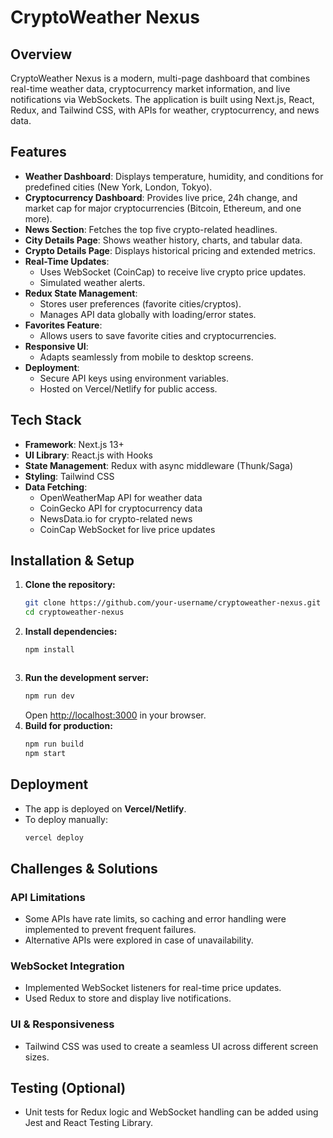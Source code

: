 # CryptoWeather Nexus

## Overview
CryptoWeather Nexus is a modern, multi-page dashboard that combines real-time weather data, cryptocurrency market information, and live notifications via WebSockets. The application is built using Next.js, React, Redux, and Tailwind CSS, with APIs for weather, cryptocurrency, and news data.

## Features
- **Weather Dashboard**: Displays temperature, humidity, and conditions for predefined cities (New York, London, Tokyo).
- **Cryptocurrency Dashboard**: Provides live price, 24h change, and market cap for major cryptocurrencies (Bitcoin, Ethereum, and one more).
- **News Section**: Fetches the top five crypto-related headlines.
- **City Details Page**: Shows weather history, charts, and tabular data.
- **Crypto Details Page**: Displays historical pricing and extended metrics.
- **Real-Time Updates**:
  - Uses WebSocket (CoinCap) to receive live crypto price updates.
  - Simulated weather alerts.
- **Redux State Management**:
  - Stores user preferences (favorite cities/cryptos).
  - Manages API data globally with loading/error states.
- **Favorites Feature**:
  - Allows users to save favorite cities and cryptocurrencies.
- **Responsive UI**:
  - Adapts seamlessly from mobile to desktop screens.
- **Deployment**:
  - Secure API keys using environment variables.
  - Hosted on Vercel/Netlify for public access.

## Tech Stack
- **Framework**: Next.js 13+
- **UI Library**: React.js with Hooks
- **State Management**: Redux with async middleware (Thunk/Saga)
- **Styling**: Tailwind CSS
- **Data Fetching**:
  - OpenWeatherMap API for weather data
  - CoinGecko API for cryptocurrency data
  - NewsData.io for crypto-related news
  - CoinCap WebSocket for live price updates

## Installation & Setup
1. **Clone the repository:**
   ```bash
   git clone https://github.com/your-username/cryptoweather-nexus.git
   cd cryptoweather-nexus
   ```
2. **Install dependencies:**
   ```bash
   npm install
   ```
   ```
3. **Run the development server:**
   ```bash
   npm run dev
   ```
   Open [http://localhost:3000](http://localhost:3000) in your browser.
4. **Build for production:**
   ```bash
   npm run build
   npm start
   ```

## Deployment
- The app is deployed on **Vercel/Netlify**.
- To deploy manually:
  ```bash
  vercel deploy
  ```

## Challenges & Solutions
### API Limitations
- Some APIs have rate limits, so caching and error handling were implemented to prevent frequent failures.
- Alternative APIs were explored in case of unavailability.

### WebSocket Integration
- Implemented WebSocket listeners for real-time price updates.
- Used Redux to store and display live notifications.

### UI & Responsiveness
- Tailwind CSS was used to create a seamless UI across different screen sizes.

## Testing (Optional)
- Unit tests for Redux logic and WebSocket handling can be added using Jest and React Testing Library.

